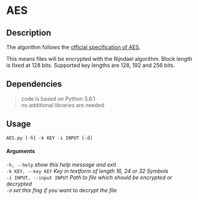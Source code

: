# AES  

## Description  
 
The algorithm follows the [official specification of AES](http://nvlpubs.nist.gov/nistpubs/FIPS/NIST.FIPS.197.pdf).  

This means files will be encrypted with the Rijndael algorithm. Block length is fixed at 128 bits. Supported key lengths are 128, 192 and 256 bits.  

## Dependencies  

> code is based on Python 3.6.1  
> no additional libraries are needed  

## Usage  
    AES.py [-h] -k KEY -i INPUT [-d]  

#### Arguments  
`-h, --help` _show this help message and exit_  
`-k KEY, --key KEY` _Key in textform of length 16, 24 or 32 Symbols_  
`-i INPUT, --input INPUT` _Path to file which should be encrypted or decrypted_  
`-d` _set this flag if you want to decrypt the file_  
